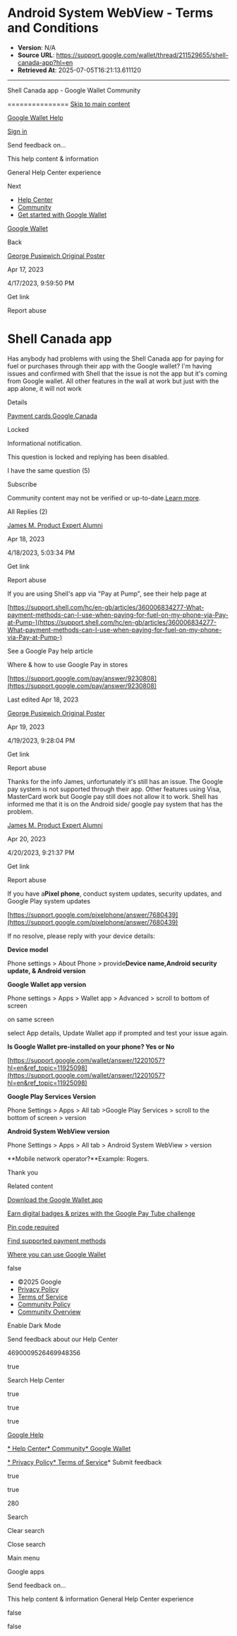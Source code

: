 # Android System WebView - Terms and Conditions

- **Version**: N/A
- **Source URL**: https://support.google.com/wallet/thread/211529655/shell-canada-app?hl=en
- **Retrieved At**: 2025-07-05T16:21:13.611120

---

Shell Canada app - Google Wallet Community

===============
[Skip to main content](https://support.google.com/wallet/thread/211529655/shell-canada-app?hl=en#hcfe-content)

[](https://support.google.com/?tab=uu)

[](https://support.google.com/?tab=uu)

[Google Wallet Help](https://support.google.com/wallet)

[](https://www.google.com.sa/intl/en/about/products?tab=uh)

[Sign in](https://accounts.google.com/ServiceLogin?hl=en&passive=true&continue=http://support.google.com/wallet/thread/211529655/shell-canada-app%3Fhl%3Den&ec=GAZAdQ)

Send feedback on...

This help content & information 

General Help Center experience 

Next

*   [Help Center](https://support.google.com/wallet/?hl=en)
*   [Community](https://support.google.com/wallet/community?hl=en)
*   [Get started with Google Wallet](https://support.google.com/wallet/announcements/14187588)

[Google Wallet](https://wallet.google.com/wallet?p=globalhome&amp;utm_source=wallet-hc&amp;utm_medium=website&amp;utm_campaign=wallet-hc-redirect)

Back

[George Pusiewich Original Poster](https://support.google.com/profile/211529653)

Apr 17, 2023

4/17/2023, 9:59:50 PM

Get link

Report abuse

Shell Canada app
================

Has anybody had problems with using the Shell Canada app for paying for fuel or purchases through their app with the Google wallet? I'm having issues and confirmed with Shell that the issue is not the app but it's coming from Google wallet. All other features in the wall at work but just with the app alone, it will not work

Details

[Payment cards](https://support.google.com/wallet/threads?hl=en&thread_filter=%28category%3Awallet_payment_cards%29),[Google](https://support.google.com/wallet/threads?hl=en&thread_filter=%28detail%3Awallet_device%3Awallet_device_google%29),[Canada](https://support.google.com/wallet/threads?hl=en&thread_filter=%28detail%3Awallet_country%3Awallet_country_canada%29)

Locked

Informational notification.

This question is locked and replying has been disabled.

I have the same question (5)

Subscribe

Community content may not be verified or up-to-date.[Learn more](https://support.google.com/communities/answer/7424249).

All Replies (2)

[James M. Product Expert Alumni](https://support.google.com/profile/4881)

Apr 18, 2023

4/18/2023, 5:03:34 PM

Get link

Report abuse

If you are using Shell's app via "Pay at Pump", see their help page at

[https://support.shell.com/hc/en-gb/articles/360006834277-What-payment-methods-can-I-use-when-paying-for-fuel-on-my-phone-via-Pay-at-Pump-](https://support.shell.com/hc/en-gb/articles/360006834277-What-payment-methods-can-I-use-when-paying-for-fuel-on-my-phone-via-Pay-at-Pump-)

See a Google Pay help article

Where & how to use Google Pay in stores

[https://support.google.com/pay/answer/9230808](https://support.google.com/pay/answer/9230808)

Last edited Apr 18, 2023

[George Pusiewich Original Poster](https://support.google.com/profile/211529653)

Apr 19, 2023

4/19/2023, 9:28:04 PM

Get link

Report abuse

Thanks for the info James, unfortunately it's still has an issue. The Google pay system is not supported through their app. Other features using Visa, MasterCard work but Google pay still does not allow it to work. Shell has informed me that it is on the Android side/ google pay system that has the problem.

[James M. Product Expert Alumni](https://support.google.com/profile/4881)

Apr 20, 2023

4/20/2023, 9:21:37 PM

Get link

Report abuse

If you have a**Pixel phone**, conduct system updates, security updates, and Google Play system updates

[https://support.google.com/pixelphone/answer/7680439](https://support.google.com/pixelphone/answer/7680439)

If no resolve, please reply with your device details:

**Device model**

Phone settings > About Phone > provide**Device name,Android security update, & Android version**

**Google Wallet app version**

Phone settings > Apps > Wallet app > Advanced > scroll to bottom of screen

on same screen

select App details, Update Wallet app if prompted and test your issue again.

**Is Google Wallet pre-installed on your phone? Yes or No**

[https://support.google.com/wallet/answer/12201057?hl=en&ref_topic=11925098](https://support.google.com/wallet/answer/12201057?hl=en&ref_topic=11925098)

**Google Play Services Version**

Phone Settings > Apps > All tab >Google Play Services > scroll to the bottom of screen > version

**Android System WebView version**

Phone Settings > Apps > All tab > Android System WebView > version

**Mobile network operator?**Example: Rogers.

Thank you

Related content

[Download the Google Wallet app](https://support.google.com/wallet/answer/12059331?hl=en)

[Earn digital badges & prizes with the Google Pay Tube challenge](https://support.google.com/wallet/answer/16109467?hl=en)

[Pin code required](https://support.google.com/wallet/thread/335260990?hl=en)

[Find supported payment methods](https://support.google.com/wallet/answer/12059326?hl=en&co=GENIE.CountryCode%3DAU)

[Where you can use Google Wallet](https://support.google.com/wallet/answer/12060037?hl=en)

false

*    ©2025 Google 
*   [Privacy Policy](https://www.google.com/intl/en/privacy.html)
*   [Terms of Service](https://www.google.com/accounts/TOS)
*   [Community Policy](https://support.google.com/communities/answer/7425194)
*   [Community Overview](https://support.google.com/communities/answer/7424249)

Enable Dark Mode

Send feedback about our Help Center

4690009526469948356

true

Search Help Center

true

true

true

[Google Help](https://support.google.com/)

[* Help Center](https://support.google.com/wallet/?hl=en)[* Community](https://support.google.com/wallet/community?hl=en)[* Google Wallet](https://wallet.google.com/wallet?p=globalhome&amp;utm_source=wallet-hc&amp;utm_medium=website&amp;utm_campaign=wallet-hc-redirect)

[* Privacy Policy](https://www.google.com/intl/en/privacy.html)[* Terms of Service](https://www.google.com/accounts/TOS)* Submit feedback

true

true

280

Search

Clear search

Close search

Main menu

Google apps

Send feedback on...

This help content & information General Help Center experience

false

false

